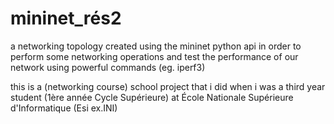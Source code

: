 # mininet_rés2
a networking topology created using the mininet python api in order to perform some networking operations and test the performance of our network using powerful commands (eg. iperf3)

this is a (networking course) school project that i did when i was a third year student (1ère année Cycle Supérieure) at École Nationale Supérieure d'Informatique (Esi ex.INI)
